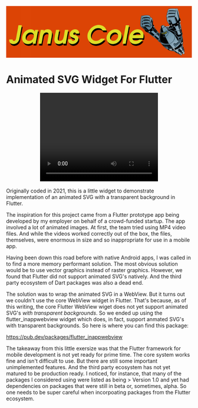<img src="JanusColeLogo.png"> 

# Animated SVG Widget For Flutter

<center>
<video width="320" height="240" controls>
  <source src="demo.mp4" type="video/mp4">
</video>
</center>

Originally coded in 2021, this is a little widget to demonstrate implementation of an animated SVG with a transparent background in Flutter.

The inspiration for this project came from a Flutter prototype app being developed by my employer on behalf of a crowd-funded startup. The app involved a lot of animated images. At first, the team tried using MP4 video files. And while the videos worked correctly out of the box, the files, themselves, were enormous in size and so inappropriate for use in a mobile app.

Having been down this road before with native Android apps, I was called in to find a more memory performant solution. The most obvious solution would be to use vector graphics instead of raster graphics. However, we found that Flutter did not support animated SVG's natively. And the third party ecosystem of Dart packages was also a dead end.

The solution was to wrap the animated SVG in a WebView. But it turns out we couldn't use the core WebView widget in Flutter. That's because, as of this writing, the core Flutter WebView wiget does not yet support animated SVG's *with transparent backgrounds*. So we ended up using the flutter_inappwebview widget which does, in fact, support anmated SVG's with transparent backgrounds. So here is where you can find this package:

https://pub.dev/packages/flutter_inappwebview

The takeaway from this little exersize was that the Flutter framework for mobile development is not yet ready for prime time. The core system works fine and isn't difficult to use. But there are still some important unimplemented features. And the third party ecosystem has not yet matured to be production ready. I noticed, for instance, that many of the packages I considered using were listed as being > Version 1.0 and yet had dependencies on packages that were still in beta or, sometimes, alpha. So one needs to be super careful when incorpoating packages from the Flutter ecosystem.
